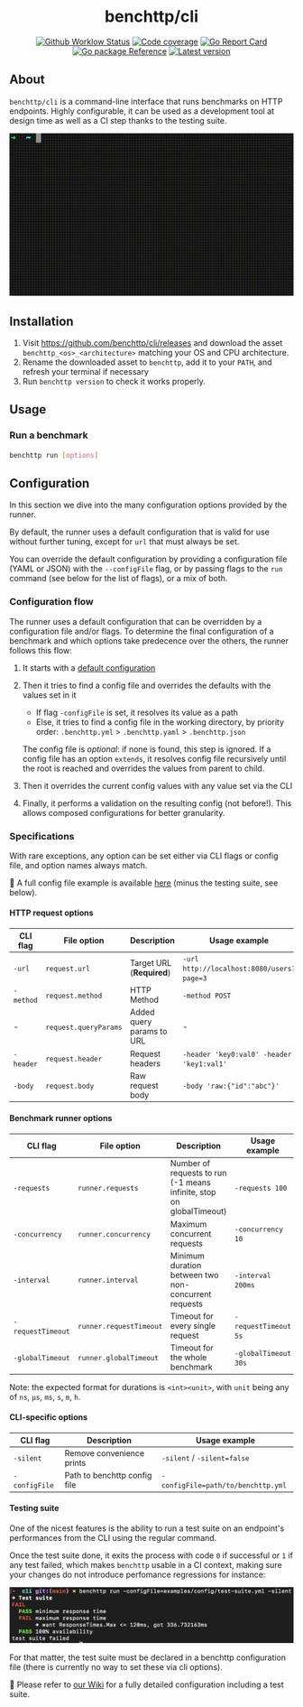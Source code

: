<h1 align="center">benchttp/cli</h1>

<p align="center">
  <a href="https://github.com/benchttp/cli/actions/workflows/ci.yml?query=branch%3Amain">
  <img alt="Github Worklow Status" src="https://img.shields.io/github/workflow/status/benchttp/cli/Lint%20&%20Test%20&%20Build"></a>
  <a href="https://codecov.io/gh/benchttp/cli">
  <img alt="Code coverage" src="https://img.shields.io/codecov/c/gh/benchttp/cli?label=coverage"></a>
  <a href="https://goreportcard.com/report/github.com/benchttp/cli">
  <img alt="Go Report Card" src="https://goreportcard.com/badge/github.com/benchttp/cli" /></a>
  <br />
  <a href="https://pkg.go.dev/github.com/benchttp/cli#section-documentation">
    <img alt="Go package Reference" src="https://img.shields.io/badge/pkg-reference-informational?logo=go" /></a>
  <a href="https://github.com/benchttp/cli/releases">
    <img alt="Latest version" src="https://img.shields.io/github/v/tag/benchttp/cli?label=release"></a>
</p>

## About

`benchttp/cli` is a command-line interface that runs benchmarks on HTTP endpoints.
Highly configurable, it can be used as a development tool at design time
as well as a CI step thanks to the testing suite.

![Benchttp demo](docs/demo.gif)

## Installation

1. Visit https://github.com/benchttp/cli/releases and download the asset
   `benchttp_<os>_<architecture>` matching your OS and CPU architecture.
1. Rename the downloaded asset to `benchttp`, add it to your `PATH`,
   and refresh your terminal if necessary
1. Run `benchttp version` to check it works properly.

## Usage

### Run a benchmark

```sh
benchttp run [options]
```

## Configuration

In this section we dive into the many configuration options provided by the runner.

By default, the runner uses a default configuration that is valid for use without further tuning, except for `url` that must always be set.

You can override the default configuration by providing a configuration file (YAML or JSON) with the `--configFile` flag, or by passing flags to the `run` command (see below for the list of flags), or a mix of both.

### Configuration flow

The runner uses a default configuration that can be overridden by a configuration file and/or flags. To determine the final configuration of a benchmark and which options take predecence over the others, the runner follows this flow:

1. It starts with a [default configuration](./examples/config/default.yml)
1. Then it tries to find a config file and overrides the defaults with the values set in it

   - If flag `-configFile` is set, it resolves its value as a path
   - Else, it tries to find a config file in the working directory, by priority order:
     `.benchttp.yml` > `.benchttp.yaml` > `.benchttp.json`

   The config file is _optional_: if none is found, this step is ignored.
   If a config file has an option `extends`, it resolves config file recursively until the root is reached and overrides the values from parent to child.

1. Then it overrides the current config values with any value set via the CLI
1. Finally, it performs a validation on the resulting config (not before!).
   This allows composed configurations for better granularity.

### Specifications

With rare exceptions, any option can be set either via CLI flags or config file,
and option names always match.

📄 A full config file example is available [here](./examples/config/full.yml) (minus the testing suite, see below).

#### HTTP request options

| CLI flag  | File option           | Description               | Usage example                             |
| --------- | --------------------- | ------------------------- | ----------------------------------------- |
| `-url`    | `request.url`         | Target URL (**Required**) | `-url http://localhost:8080/users?page=3` |
| `-method` | `request.method`      | HTTP Method               | `-method POST`                            |
| -         | `request.queryParams` | Added query params to URL | -                                         |
| `-header` | `request.header`      | Request headers           | `-header 'key0:val0' -header 'key1:val1'` |
| `-body`   | `request.body`        | Raw request body          | `-body 'raw:{"id":"abc"}'`                |

#### Benchmark runner options

| CLI flag          | File option             | Description                                                          | Usage example        |
| ----------------- | ----------------------- | -------------------------------------------------------------------- | -------------------- |
| `-requests`       | `runner.requests`       | Number of requests to run (-1 means infinite, stop on globalTimeout) | `-requests 100`      |
| `-concurrency`    | `runner.concurrency`    | Maximum concurrent requests                                          | `-concurrency 10`    |
| `-interval`       | `runner.interval`       | Minimum duration between two non-concurrent requests                 | `-interval 200ms`    |
| `-requestTimeout` | `runner.requestTimeout` | Timeout for every single request                                     | `-requestTimeout 5s` |
| `-globalTimeout`  | `runner.globalTimeout`  | Timeout for the whole benchmark                                      | `-globalTimeout 30s` |

Note: the expected format for durations is `<int><unit>`, with `unit` being any of `ns`, `µs`, `ms`, `s`, `m`, `h`.

#### CLI-specific options

| CLI flag      | Description                  | Usage example                      |
| ------------- | ---------------------------- | ---------------------------------- |
| `-silent`     | Remove convenience prints    | `-silent` / `-silent=false`        |
| `-configFile` | Path to benchttp config file | `-configFile=path/to/benchttp.yml` |

#### Testing suite

One of the nicest features is the ability to run a test suite on an endpoint's performances from the CLI using the regular command.

Once the test suite done, it exits the process with code `0` if successful or `1` if any test failed, which makes `benchttp` usable in a CI context, making sure your changes do not introduce perfomance regressions for instance:

![Benchttp test suite](docs/test-suite.png)

For that matter, the test suite must be declared in a benchttp configuration file (there is currently no way to set these via cli options).

📄 Please refer to [our Wiki](https://github.com/benchttp/engine/wiki/IO-Structures#yaml) for a fully detailed configuration including a test suite.
